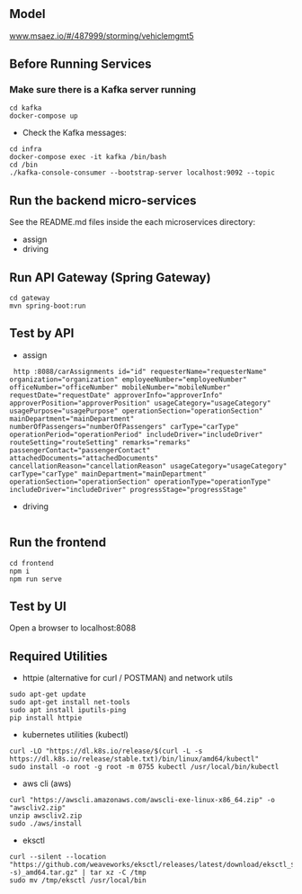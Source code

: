 # 

## Model
www.msaez.io/#/487999/storming/vehiclemgmt5

## Before Running Services
### Make sure there is a Kafka server running
```
cd kafka
docker-compose up
```
- Check the Kafka messages:
```
cd infra
docker-compose exec -it kafka /bin/bash
cd /bin
./kafka-console-consumer --bootstrap-server localhost:9092 --topic
```

## Run the backend micro-services
See the README.md files inside the each microservices directory:

- assign
- driving


## Run API Gateway (Spring Gateway)
```
cd gateway
mvn spring-boot:run
```

## Test by API
- assign
```
 http :8088/carAssignments id="id" requesterName="requesterName" organization="organization" employeeNumber="employeeNumber" officeNumber="officeNumber" mobileNumber="mobileNumber" requestDate="requestDate" approverInfo="approverInfo" approverPosition="approverPosition" usageCategory="usageCategory" usagePurpose="usagePurpose" operationSection="operationSection" mainDepartment="mainDepartment" numberOfPassengers="numberOfPassengers" carType="carType" operationPeriod="operationPeriod" includeDriver="includeDriver" routeSetting="routeSetting" remarks="remarks" passengerContact="passengerContact" attachedDocuments="attachedDocuments" cancellationReason="cancellationReason" usageCategory="usageCategory" carType="carType" mainDepartment="mainDepartment" operationSection="operationSection" operationType="operationType" includeDriver="includeDriver" progressStage="progressStage" 
```
- driving
```
```


## Run the frontend
```
cd frontend
npm i
npm run serve
```

## Test by UI
Open a browser to localhost:8088

## Required Utilities

- httpie (alternative for curl / POSTMAN) and network utils
```
sudo apt-get update
sudo apt-get install net-tools
sudo apt install iputils-ping
pip install httpie
```

- kubernetes utilities (kubectl)
```
curl -LO "https://dl.k8s.io/release/$(curl -L -s https://dl.k8s.io/release/stable.txt)/bin/linux/amd64/kubectl"
sudo install -o root -g root -m 0755 kubectl /usr/local/bin/kubectl
```

- aws cli (aws)
```
curl "https://awscli.amazonaws.com/awscli-exe-linux-x86_64.zip" -o "awscliv2.zip"
unzip awscliv2.zip
sudo ./aws/install
```

- eksctl 
```
curl --silent --location "https://github.com/weaveworks/eksctl/releases/latest/download/eksctl_$(uname -s)_amd64.tar.gz" | tar xz -C /tmp
sudo mv /tmp/eksctl /usr/local/bin
```

